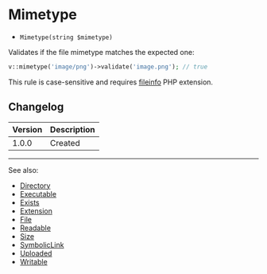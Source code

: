 # Mimetype

- `Mimetype(string $mimetype)`

Validates if the file mimetype matches the expected one:

```php
v::mimetype('image/png')->validate('image.png'); // true
```

This rule is case-sensitive and requires [fileinfo](http://php.net/fileinfo) PHP extension.

## Changelog

Version | Description
--------|-------------
  1.0.0 | Created

***
See also:

- [Directory](Directory.md)
- [Executable](Executable.md)
- [Exists](Exists.md)
- [Extension](Extension.md)
- [File](File.md)
- [Readable](Readable.md)
- [Size](Size.md)
- [SymbolicLink](SymbolicLink.md)
- [Uploaded](Uploaded.md)
- [Writable](Writable.md)
